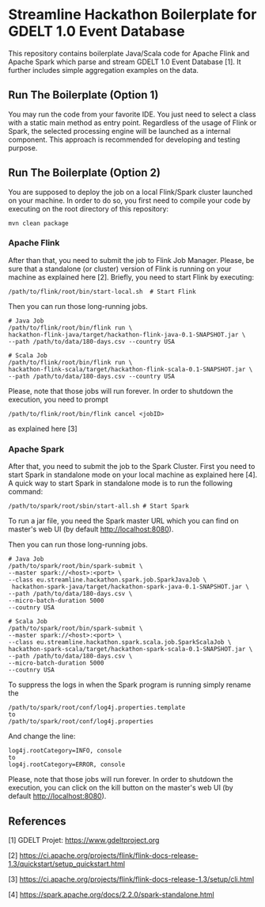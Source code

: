# Streamline Hackathon Boilerplate for GDELT 1.0 Event Database

This repository contains boilerplate Java/Scala code for Apache Flink and Apache Spark which parse and stream GDELT 1.0 Event Database [1]. It further includes simple aggregation examples on the data.

## Run The Boilerplate (Option 1)

You may run the code from your favorite IDE. You just need to select a class with a static main method as entry point.
Regardless of the usage of Flink or Spark, the selected processing engine will be launched as a internal component.
This approach is recommended for developing and testing purpose.

## Run The Boilerplate (Option 2)

You are supposed to deploy the job on a local Flink/Spark cluster launched on your machine. In order to do so, you first need
to compile your code by executing on the root directory of this repository:
```
mvn clean package
```
### Apache Flink
After than that, you need to submit the job to Flink Job Manager.
Please, be sure that a standalone (or cluster) version of Flink is running on your machine as explained here [2].
Briefly, you need to start Flink by executing:
```
/path/to/flink/root/bin/start-local.sh  # Start Flink
```
Then you can run those long-running jobs.
```
# Java Job
/path/to/flink/root/bin/flink run \
hackathon-flink-java/target/hackathon-flink-java-0.1-SNAPSHOT.jar \
--path /path/to/data/180-days.csv --country USA

# Scala Job
/path/to/flink/root/bin/flink run \
hackathon-flink-scala/target/hackathon-flink-scala-0.1-SNAPSHOT.jar \
--path /path/to/data/180-days.csv --country USA
```
Please, note that those jobs will run forever. In order to shutdown the execution, you need to prompt
```
/path/to/flink/root/bin/flink cancel <jobID>
```
as explained here [3]

### Apache Spark
After that, you need to submit the job to the Spark Cluster.
First you need to start Spark in standalone mode on your local machine as explained here [4].
A quick way to start Spark in standalone mode is to run the following command:
```
/path/to/spark/root/sbin/start-all.sh # Start Spark
```
To run a jar file, you need the Spark master URL which you can find on master's web UI 
(by default [http://localhost:8080]( http://localhost:8080)).

Then you can run those long-running jobs.
```
# Java Job
/path/to/spark/root/bin/spark-submit \
--master spark://<host>:<port> \
--class eu.streamline.hackathon.spark.job.SparkJavaJob \
 hackathon-spark-java/target/hackathon-spark-java-0.1-SNAPSHOT.jar \
--path /path/to/data/180-days.csv \
--micro-batch-duration 5000
--coutnry USA

# Scala Job
/path/to/spark/root/bin/spark-submit \
--master spark://<host>:<port> \
--class eu.streamline.hackathon.spark.scala.job.SparkScalaJob \
hackathon-spark-scala/target/hackathon-spark-scala-0.1-SNAPSHOT.jar \
--path /path/to/data/180-days.csv \
--micro-batch-duration 5000
--coutnry USA

```

To suppress the logs in when the Spark program is running simply rename the 
```
/path/to/spark/root/conf/log4j.properties.template 
to 
/path/to/spark/root/conf/log4j.properties
```
And change the line:
```
log4j.rootCategory=INFO, console
to
log4j.rootCategory=ERROR, console
```
Please, note that those jobs will run forever. In order to shutdown the execution, you can click on the kill button on the 
master's web UI (by default [http://localhost:8080]( http://localhost:8080)).


## References
[1] GDELT Projet: https://www.gdeltproject.org

[2] https://ci.apache.org/projects/flink/flink-docs-release-1.3/quickstart/setup_quickstart.html

[3] https://ci.apache.org/projects/flink/flink-docs-release-1.3/setup/cli.html

[4] https://spark.apache.org/docs/2.2.0/spark-standalone.html
